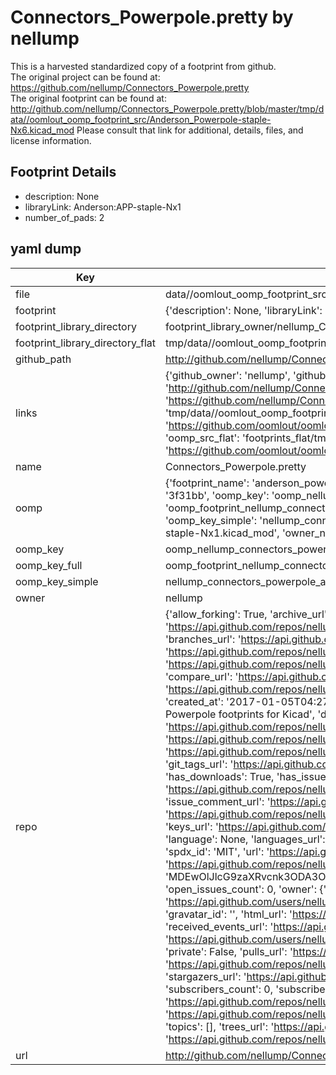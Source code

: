 # Connectors_Powerpole.pretty by nellump  
This is a harvested standardized copy of a footprint from github.  
The original project can be found at:  
https://github.com/nellump/Connectors_Powerpole.pretty  
The original footprint can be found at:
http://github.com/nellump/Connectors_Powerpole.pretty/blob/master/tmp/data//oomlout_oomp_footprint_src/Anderson_Powerpole-staple-Nx6.kicad_mod
Please consult that link for additional, details, files, and license information.  
## Footprint Details
* description: None  
* libraryLink: Anderson:APP-staple-Nx1  
* number_of_pads: 2  
## yaml dump  
| Key | Value |  
| --- | --- |  
| file | data//oomlout_oomp_footprint_src/Connectors_Powerpole.pretty/Anderson_Powerpole-staple-Nx1.kicad_mod |  
| footprint | {'description': None, 'libraryLink': 'Anderson:APP-staple-Nx1', 'number_of_pads': 2} |  
| footprint_library_directory | footprint_library_owner/nellump_Connectors_Powerpole.pretty |  
| footprint_library_directory_flat | tmp/data//oomlout_oomp_footprint_src/footprints_flat/nellump_connectors_powerpole_anderson_powerpole_staple_nx1/working |  
| github_path | http://github.com/nellump/Connectors_Powerpole.pretty/blob/master/tmp/data//oomlout_oomp_footprint_src/Anderson_Powerpole-staple-Nx1.kicad_mod |  
| links | {'github_owner': 'nellump', 'github_repo_name': 'Connectors_Powerpole.pretty', 'github_src': 'http://github.com/nellump/Connectors_Powerpole.pretty/blob/master/tmp/data//oomlout_oomp_footprint_src/Anderson_Powerpole-staple-Nx6.kicad_mod', 'github_src_repo': 'https://github.com/nellump/Connectors_Powerpole.pretty', 'oomp_bot': 'tmp/data//oomlout_oomp_footprint_src/footprints/nellump_connectors_powerpole_anderson_powerpole_staple_nx1/working', 'oomp_bot_github': 'https://github.com/oomlout/oomlout_oomp_footprint_bot/tree/main/tmp/data//oomlout_oomp_footprint_src/footprints/nellump_connectors_powerpole_anderson_powerpole_staple_nx1/working', 'oomp_src_flat': 'footprints_flat/tmp/data//oomlout_oomp_footprint_src/footprints_flat/nellump_connectors_powerpole_anderson_powerpole_staple_nx1/working', 'oomp_src_flat_github': 'https://github.com/oomlout/oomlout_oomp_footprint_src/tree/main/tmp/data//oomlout_oomp_footprint_src/footprints_flat/nellump_connectors_powerpole_anderson_powerpole_staple_nx1/working'} |  
| name | Connectors_Powerpole.pretty |  
| oomp | {'footprint_name': 'anderson_powerpole_staple_nx1', 'library_name': 'connectors_powerpole', 'md5': '3f31bb71a119c74c088e51b128182b7e', 'md5_10': '3f31bb71a1', 'md5_5': '3f31b', 'md5_6': '3f31bb', 'oomp_key': 'oomp_nellump_connectors_powerpole_anderson_powerpole_staple_nx1', 'oomp_key_extra': 'oomp_footprint_nellump_connectors_powerpole_anderson_powerpole_staple_nx1', 'oomp_key_full': 'oomp_footprint_nellump_connectors_powerpole_anderson_powerpole_staple_nx1_3f31bb', 'oomp_key_simple': 'nellump_connectors_powerpole_anderson_powerpole_staple_nx1', 'original_filename': 'data//oomlout_oomp_footprint_src/Connectors_Powerpole.pretty/Anderson_Powerpole-staple-Nx1.kicad_mod', 'owner_name': 'nellump'} |  
| oomp_key | oomp_nellump_connectors_powerpole_anderson_powerpole_staple_nx1 |  
| oomp_key_full | oomp_footprint_nellump_connectors_powerpole_anderson_powerpole_staple_nx1 |  
| oomp_key_simple | nellump_connectors_powerpole_anderson_powerpole_staple_nx1 |  
| owner | nellump |  
| repo | {'allow_forking': True, 'archive_url': 'https://api.github.com/repos/nellump/Connectors_Powerpole.pretty/{archive_format}{/ref}', 'archived': False, 'assignees_url': 'https://api.github.com/repos/nellump/Connectors_Powerpole.pretty/assignees{/user}', 'blobs_url': 'https://api.github.com/repos/nellump/Connectors_Powerpole.pretty/git/blobs{/sha}', 'branches_url': 'https://api.github.com/repos/nellump/Connectors_Powerpole.pretty/branches{/branch}', 'clone_url': 'https://github.com/nellump/Connectors_Powerpole.pretty.git', 'collaborators_url': 'https://api.github.com/repos/nellump/Connectors_Powerpole.pretty/collaborators{/collaborator}', 'comments_url': 'https://api.github.com/repos/nellump/Connectors_Powerpole.pretty/comments{/number}', 'commits_url': 'https://api.github.com/repos/nellump/Connectors_Powerpole.pretty/commits{/sha}', 'compare_url': 'https://api.github.com/repos/nellump/Connectors_Powerpole.pretty/compare/{base}...{head}', 'contents_url': 'https://api.github.com/repos/nellump/Connectors_Powerpole.pretty/contents/{+path}', 'contributors_url': 'https://api.github.com/repos/nellump/Connectors_Powerpole.pretty/contributors', 'created_at': '2017-01-05T04:27:48Z', 'default_branch': 'master', 'deployments_url': 'https://api.github.com/repos/nellump/Connectors_Powerpole.pretty/deployments', 'description': 'Anderson Powerpole footprints for Kicad', 'disabled': False, 'downloads_url': 'https://api.github.com/repos/nellump/Connectors_Powerpole.pretty/downloads', 'events_url': 'https://api.github.com/repos/nellump/Connectors_Powerpole.pretty/events', 'fork': False, 'forks': 2, 'forks_count': 2, 'forks_url': 'https://api.github.com/repos/nellump/Connectors_Powerpole.pretty/forks', 'full_name': 'nellump/Connectors_Powerpole.pretty', 'git_commits_url': 'https://api.github.com/repos/nellump/Connectors_Powerpole.pretty/git/commits{/sha}', 'git_refs_url': 'https://api.github.com/repos/nellump/Connectors_Powerpole.pretty/git/refs{/sha}', 'git_tags_url': 'https://api.github.com/repos/nellump/Connectors_Powerpole.pretty/git/tags{/sha}', 'git_url': 'git://github.com/nellump/Connectors_Powerpole.pretty.git', 'has_discussions': False, 'has_downloads': True, 'has_issues': True, 'has_pages': False, 'has_projects': True, 'has_wiki': True, 'homepage': None, 'hooks_url': 'https://api.github.com/repos/nellump/Connectors_Powerpole.pretty/hooks', 'html_url': 'https://github.com/nellump/Connectors_Powerpole.pretty', 'id': 78079260, 'is_template': False, 'issue_comment_url': 'https://api.github.com/repos/nellump/Connectors_Powerpole.pretty/issues/comments{/number}', 'issue_events_url': 'https://api.github.com/repos/nellump/Connectors_Powerpole.pretty/issues/events{/number}', 'issues_url': 'https://api.github.com/repos/nellump/Connectors_Powerpole.pretty/issues{/number}', 'keys_url': 'https://api.github.com/repos/nellump/Connectors_Powerpole.pretty/keys{/key_id}', 'labels_url': 'https://api.github.com/repos/nellump/Connectors_Powerpole.pretty/labels{/name}', 'language': None, 'languages_url': 'https://api.github.com/repos/nellump/Connectors_Powerpole.pretty/languages', 'license': {'key': 'mit', 'name': 'MIT License', 'node_id': 'MDc6TGljZW5zZTEz', 'spdx_id': 'MIT', 'url': 'https://api.github.com/licenses/mit'}, 'merges_url': 'https://api.github.com/repos/nellump/Connectors_Powerpole.pretty/merges', 'milestones_url': 'https://api.github.com/repos/nellump/Connectors_Powerpole.pretty/milestones{/number}', 'mirror_url': None, 'name': 'Connectors_Powerpole.pretty', 'network_count': 2, 'node_id': 'MDEwOlJlcG9zaXRvcnk3ODA3OTI2MA==', 'notifications_url': 'https://api.github.com/repos/nellump/Connectors_Powerpole.pretty/notifications{?since,all,participating}', 'open_issues': 0, 'open_issues_count': 0, 'owner': {'avatar_url': 'https://avatars.githubusercontent.com/u/1731531?v=4', 'events_url': 'https://api.github.com/users/nellump/events{/privacy}', 'followers_url': 'https://api.github.com/users/nellump/followers', 'following_url': 'https://api.github.com/users/nellump/following{/other_user}', 'gists_url': 'https://api.github.com/users/nellump/gists{/gist_id}', 'gravatar_id': '', 'html_url': 'https://github.com/nellump', 'id': 1731531, 'login': 'nellump', 'node_id': 'MDQ6VXNlcjE3MzE1MzE=', 'organizations_url': 'https://api.github.com/users/nellump/orgs', 'received_events_url': 'https://api.github.com/users/nellump/received_events', 'repos_url': 'https://api.github.com/users/nellump/repos', 'site_admin': False, 'starred_url': 'https://api.github.com/users/nellump/starred{/owner}{/repo}', 'subscriptions_url': 'https://api.github.com/users/nellump/subscriptions', 'type': 'User', 'url': 'https://api.github.com/users/nellump'}, 'private': False, 'pulls_url': 'https://api.github.com/repos/nellump/Connectors_Powerpole.pretty/pulls{/number}', 'pushed_at': '2017-01-19T23:15:41Z', 'releases_url': 'https://api.github.com/repos/nellump/Connectors_Powerpole.pretty/releases{/id}', 'size': 3, 'ssh_url': 'git@github.com:nellump/Connectors_Powerpole.pretty.git', 'stargazers_count': 1, 'stargazers_url': 'https://api.github.com/repos/nellump/Connectors_Powerpole.pretty/stargazers', 'statuses_url': 'https://api.github.com/repos/nellump/Connectors_Powerpole.pretty/statuses/{sha}', 'subscribers_count': 0, 'subscribers_url': 'https://api.github.com/repos/nellump/Connectors_Powerpole.pretty/subscribers', 'subscription_url': 'https://api.github.com/repos/nellump/Connectors_Powerpole.pretty/subscription', 'svn_url': 'https://github.com/nellump/Connectors_Powerpole.pretty', 'tags_url': 'https://api.github.com/repos/nellump/Connectors_Powerpole.pretty/tags', 'teams_url': 'https://api.github.com/repos/nellump/Connectors_Powerpole.pretty/teams', 'temp_clone_token': None, 'topics': [], 'trees_url': 'https://api.github.com/repos/nellump/Connectors_Powerpole.pretty/git/trees{/sha}', 'updated_at': '2021-02-15T19:16:33Z', 'url': 'https://api.github.com/repos/nellump/Connectors_Powerpole.pretty', 'visibility': 'public', 'watchers': 1, 'watchers_count': 1, 'web_commit_signoff_required': False} |  
| url | http://github.com/nellump/Connectors_Powerpole.pretty |  

